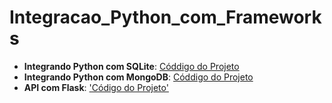 # Integracao_Python_com_Frameworks

- **Integrando Python com SQLite**: [Códdigo do Projeto](https://github.com/j2evaldo/Integracao_Python_com_Frameworks/blob/main/python_with_sqlite.py)
- **Integrando Python com MongoDB**: [Códdigo do Projeto](https://github.com/j2evaldo/Integracao_Python_com_Frameworks/blob/main/python_with_mongo.py)
- **API com Flask**: ['Código do Projeto'](https://github.com/j2evaldo/Integracao_Python_com_Frameworks/blob/main/API%20_with_Flask.ipynb)
